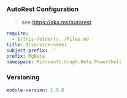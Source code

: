 ### AutoRest Configuration

> see https://aka.ms/autorest

``` yaml
require:
  - $(this-folder)/../Files.md
title: $(service-name)
subject-prefix: ''
prefix: MgBeta
namespace: Microsoft.Graph.Beta.PowerShell
```

### Versioning

``` yaml
module-version: 1.9.6
```
